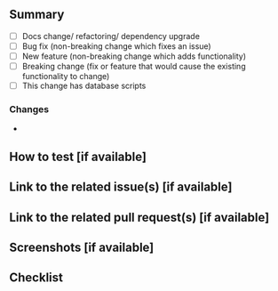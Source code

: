 ## Summary

- [ ] Docs change/ refactoring/ dependency upgrade
- [ ] Bug fix (non-breaking change which fixes an issue)
- [ ] New feature (non-breaking change which adds functionality)
- [ ] Breaking change (fix or feature that would cause the existing functionality to change)
- [ ] This change has database scripts

[comment]: <> (describe this PR below this comment)

### Changes

-

## How to test [if available]

## Link to the related issue(s) [if available]

## Link to the related pull request(s) [if available]

## Screenshots [if available]

## Checklist